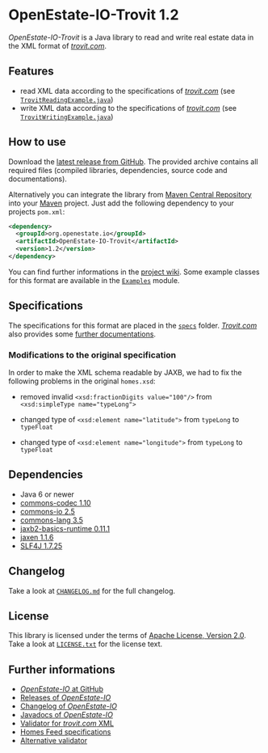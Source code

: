 OpenEstate-IO-Trovit 1.2
========================

*OpenEstate-IO-Trovit* is a Java library to read and write real estate data in
the XML format of [*trovit.com*](http://trovit.com).


Features
--------

-   read XML data according to the specifications of
    [*trovit.com*](http://trovit.com)
    (see [`TrovitReadingExample.java`](https://github.com/OpenEstate/OpenEstate-IO/blob/v1.2/Examples/src/main/java/org/openestate/io/examples/TrovitReadingExample.java))
-   write XML data according to the specifications of
    [*trovit.com*](http://trovit.com)
    (see [`TrovitWritingExample.java`](https://github.com/OpenEstate/OpenEstate-IO/blob/v1.2/Examples/src/main/java/org/openestate/io/examples/TrovitWritingExample.java))


How to use
----------

Download the [latest release from GitHub](https://github.com/OpenEstate/OpenEstate-IO/releases/latest).
The provided archive contains all required files (compiled libraries,
dependencies, source code and documentations).

Alternatively you can integrate the library from
[Maven Central Repository](http://search.maven.org/#search|ga|1|org.openestate.io)
into your [Maven](http://maven.apache.org/) project. Just add the following
dependency to your projects `pom.xml`:

```xml
<dependency>
  <groupId>org.openestate.io</groupId>
  <artifactId>OpenEstate-IO-Trovit</artifactId>
  <version>1.2</version>
</dependency>
```

You can find further informations in the
[project wiki](https://github.com/OpenEstate/OpenEstate-IO/wiki/Usage-Trovit).
Some example classes for this format are available in the
[`Examples`](https://github.com/OpenEstate/OpenEstate-IO/tree/develop/Examples)
module.


Specifications
--------------

The specifications for this format are placed in the [`specs`](specs) folder.
[*Trovit.com*](http://trovit.com) also provides some
[further documentations](http://about.trovit.com/your-ads-on-trovit/uk/feed-uk-homes/).


### Modifications to the original specification

In order to make the XML schema readable by JAXB, we had to fix the following
problems in the original `homes.xsd`:

-   removed invalid `<xsd:fractionDigits value="100"/>` from
    `<xsd:simpleType name="typeLong">`

-   changed type of `<xsd:element name="latitude">` from `typeLong` to
    `typeFloat`

-   changed type of `<xsd:element name="longitude">` from `typeLong` to
    `typeFloat`


Dependencies
------------

-   Java 6 or newer
-   [commons-codec 1.10](http://commons.apache.org/proper/commons-codec/)
-   [commons-io 2.5](http://commons.apache.org/proper/commons-io/)
-   [commons-lang 3.5](http://commons.apache.org/proper/commons-lang/)
-   [jaxb2-basics-runtime 0.11.1](https://github.com/highsource/jaxb2-basics)
-   [jaxen 1.1.6](http://jaxen.codehaus.org/)
-   [SLF4J 1.7.25](http://www.slf4j.org/)


Changelog
---------

Take a look at
[`CHANGELOG.md`](https://github.com/OpenEstate/OpenEstate-IO/blob/master/CHANGELOG.md)
for the full changelog.


License
-------

This library is licensed under the terms of
[Apache License, Version 2.0](http://www.apache.org/licenses/LICENSE-2.0.html).
Take a look at
[`LICENSE.txt`](https://github.com/OpenEstate/OpenEstate-IO/blob/v1.2/LICENSE.txt)
for the license text.


Further informations
--------------------

-   [*OpenEstate-IO* at GitHub](https://github.com/OpenEstate/OpenEstate-IO)
-   [Releases of *OpenEstate-IO*](https://github.com/OpenEstate/OpenEstate-IO/releases)
-   [Changelog of *OpenEstate-IO*](https://github.com/OpenEstate/OpenEstate-IO/blob/master/CHANGELOG.md)
-   [Javadocs of *OpenEstate-IO*](http://manual.openestate.org/OpenEstate-IO/)
-   [Validator for *trovit.com* XML](http://validator.openestate.org/)
-   [Homes Feed specifications](http://agents.kyero.com/kyero-import-specification)
-   [Alternative validator](http://about.trovit.com/validator/)
